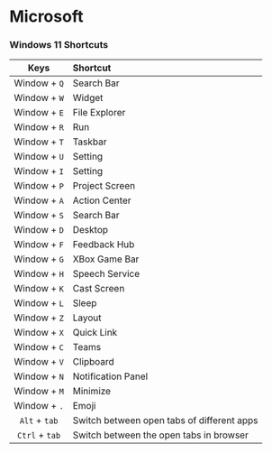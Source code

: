 # Microsoft

### Windows 11 Shortcuts

Keys | Shortcut
:---: | :---
Window + `Q` | Search Bar
Window + `W` | Widget
Window + `E` | File Explorer
Window + `R` | Run
Window + `T` | Taskbar
Window + `U` | Setting
Window + `I` | Setting
Window + `P` | Project Screen
Window + `A` | Action Center
Window + `S` | Search Bar
Window + `D` | Desktop
Window + `F` | Feedback Hub
Window + `G` | XBox Game Bar
Window + `H` | Speech Service
Window + `K` | Cast Screen
Window + `L` | Sleep
Window + `Z` | Layout
Window + `X` | Quick Link
Window + `C` | Teams
Window + `V` | Clipboard
Window + `N` | Notification Panel
Window + `M` | Minimize
Window + `.` | Emoji
`Alt` + `tab`| Switch between open tabs of different apps
`Ctrl` + `tab`| Switch between the open tabs in browser


